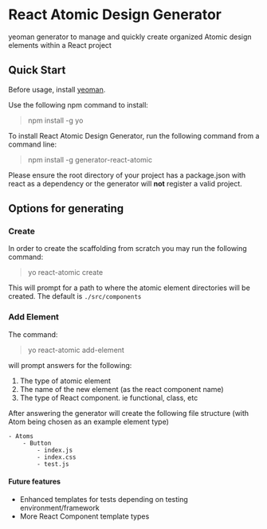 # React Atomic Design Generator

yeoman generator to manage and quickly create organized Atomic design elements within a React project

## Quick Start

Before usage, install [yeoman](https://yeoman.io/).

Use the following npm command to install:

> npm install -g yo

To install React Atomic Design Generator, run the following command from a command
line:

> npm install -g generator-react-atomic

Please ensure the root directory of your project has a package.json with react
as a dependency or the generator will **not** register a valid project.

## Options for generating

### Create

In order to create the scaffolding from scratch you may run the following command:

> yo react-atomic create

This will prompt for a path to where the atomic element directories will be created.
The default is `./src/components`

### Add Element

The command:

> yo react-atomic add-element

will prompt answers for the following:

1. The type of atomic element
2. The name of the new element (as the react component name)
3. The type of React component. ie functional, class, etc

After answering the generator will create the following file structure
(with Atom being chosen as an example element type)

```
- Atoms
    - Button
        - index.js
        - index.css
        - test.js
```

#### Future features

- Enhanced templates for tests depending on testing environment/framework
- More React Component template types
